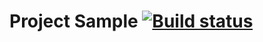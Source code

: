 # Project Sample [![Build status](https://ci.appveyor.com/api/projects/status/g4hg8sbpv0756gqn?svg=true)](https://ci.appveyor.com/project/alexdnf/bddhomework2)